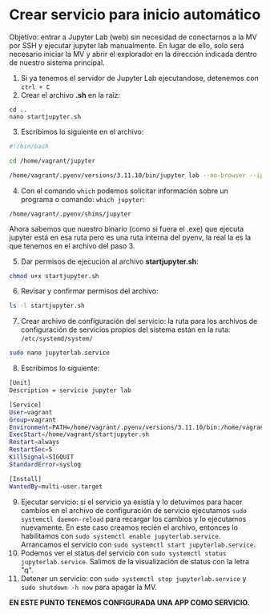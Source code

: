 # Crear servicio para inicio automático
Objetivo: entrar a Jupyter Lab (web) sin necesidad de conectarnos a la MV por SSH y ejecutar jupyter lab manualmente.
En lugar de ello, solo será necesario iniciar la MV y abrir el explorador en la dirección indicada dentro de nuestro sistema principal.
1. Si ya tenemos el servidor de Jupyter Lab ejecutandose, detenemos con ```ctrl + C```
2. Crear el archivo **.sh** en la raíz:
```
cd ..
nano startjupyter.sh
```
3. Escribimos lo siguiente en el archivo:
```sh
#!/bin/bash

cd /home/vagrant/jupyter

/home/vagrant/.pyenv/versions/3.11.10/bin/jupyter lab --no-browser --ip 0.0.0.0
```
4. Con el comando ```which``` podemos solicitar información sobre un programa o comando: ```which jupyter```:
```terminal
/home/vagrant/.pyenv/shims/jupyter
```
Ahora sabemos que nuestro binario (como si fuera el .exe) que ejecuta jupyter está en esa ruta pero es una ruta interna del pyenv, la real la es la que tenemos en el archivo del paso 3.

5. Dar permisos de ejecución al archivo **startjupyter.sh**:
```bash
chmod u+x startjupyter.sh
```
6. Revisar y confirmar permisos del archivo:
```bash
ls -l startjupyter.sh
```
7. Crear archivo de configuración del servicio: la ruta para los archivos de configuración de servicios propios del sistema están en la ruta: ```/etc/systemd/system/```
```bash
sudo nano jupyterlab.service
```
8. Escribimos lo siguiente:
```bash
[Unit]
Description = servicio jupyter lab

[Service]
User=vagrant
Group=vagrant
Environment=PATH=/home/vagrant/.pyenv/versions/3.11.10/bin:/home/vagrant/.pyenv/bin:/usr/local/bin:/usr/bin:/bin:/usr/local/games:/usr/games
ExecStart=/home/vagrant/startjupyter.sh
Restart=always
RestartSec=5
KillSignal=SIGQUIT
StandardError=syslog

[Install]
WantedBy=multi-user.target
```
9. Ejecutar servicio: si el servicio ya existía y lo detuvimos para hacer cambios en el archivo de configuración de servicio ejecutamos ```sudo systemctl daemon-reload``` para recargar los cambios y lo ejecutamos nuevamente. En este caso creamos recién el archivo, entonces lo habilitamos con ```sudo systemctl enable jupyterlab.service```. Arrancamos el servicio con ```sudo systemctl start jupyterlab.service```.
10. Podemos ver el status del servicio con ```sudo systemctl status jupyterlab.service```. Salimos de la visualización de status con la letra "q".
11. Detener un servicio: con ```sudo systemctl stop jupyterlab.service``` y ```sudo shutdown -h now``` para apagar la MV.

**EN ESTE PUNTO TENEMOS CONFIGURADA UNA APP COMO SERVICIO.**
